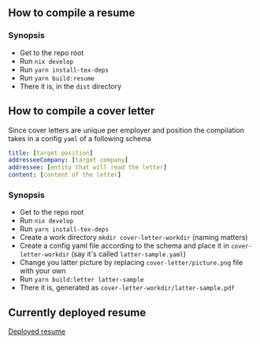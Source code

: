 ## How to compile a resume

### Synopsis

* Get to the repo root
* Run `nix develop`
* Run `yarn install-tex-deps`
* Run `yarn build:resume`
* There it is, in the `dist` directory

## How to compile a cover letter

Since cover letters are unique per employer and position the compilation takes in a config `yaml` of a following schema

```yaml
title: [target position]
addresseeCompany: [target company]
addressee: [entity that will read the letter]
content: [content of the letter]
```
### Synopsis

* Get to the repo root
* Run `nix develop`
* Run `yarn install-tex-deps`
* Create a work directory `mkdir cover-letter-workdir` (naming matters)
* Create a config yaml file according to the schema and place it in `cover-letter-workdir` (say it's called `latter-sample.yaml`)
* Change you latter picture by replacing `cover-letter/picture.png` file with your own
* Run `yarn build:letter latter-sample`
* There it is, generated as `cover-letter-workdir/latter-sample.pdf`

## Currently deployed resume

[Deployed resume](https://cyber-barrista.github.io/resume/)

